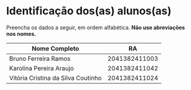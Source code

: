 # Identificação dos(as) alunos(as)
Preencha os dados a seguir, em ordem alfabética. **Não use abreviações nos nomes.**

| Nome Completo | RA |
|---------------|----|
|Bruno Ferreira Ramos|2041382411003|
|Karolina Pereira Araujo|2041382411042|
|Vitória Cristina da Silva Coutinho|2041382411024| 


